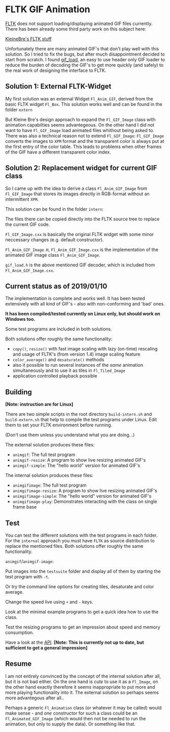# FLTK GIF Animation

[FLTK](http://www.fltk.org/) does not support loading/displaying animated GIF files
currently. There has been already some third party work on this subject here:

[KleineBre's FLTK stuff](https://ringbreak.dnd.utwente.nl/~mrjb/fltk/)

Unfortunately there are many animated GIF's that don't play well with this solution.
So I tried to fix the bugs, but after much disappointment decided to start from scratch. I found
[gif_load](https://github.com/hidefromkgb/gif_load), an easy to use header only GIF loader to reduce
the burden of decoding the GIF's to get more quickly (and safely) to the real work of designing
the interface to FLTK.

## Solution 1: External FLTK-Widget

My first solution was an external Widget `Fl_Anim_GIF`, derived from the basic FLTK widget `Fl_Box`.
This solution works well and can be found in the folder `extern`<del> 

But Kleine Bre's design approach to expand the `Fl_GIF_Image` class with animation capabilties
seems advantegeous. On the other hand I did not want to have `Fl_GIF_Image` load animated files
whithout being asked to. There was also a technical reason not to extend `Fl_GIF_Image`:
`Fl_GIF_Image` converts the images to `XPM` format and the transparent color is always put
at the first entry of the color table. This leads to problems when other frames of the GIF
have a different transparent color index.

## Solution 2: Replacement widget for current GIF class

So I came up with the idea to derive a class `Fl_Anim_GIF_Image` from `Fl_GIF_Image` that
stores its images directly in RGB-format without an intermittent `XPM`.

This solution can be found in the folder `intern`:

The files there can be copied directly into the FLTK source tree to replace the current GIF code.

`Fl_GIF_Image.cxx` is basically the original FLTK widget with some minor neccessary
changes (e.g. default constructor).

`Fl_Anim_GIF_Image.H`, `Fl_Anim_GIF_Image.cxx` is the implementation of the animated GIF
image class `Fl_Anim_GIF_Image`.

`gif_load.h` is the above mentioned GIF decoder, which is included from `Fl_Anim_GIF_Image.cxx`.

## Current status as of 2019/01/10

The implementation is complete and works well. It has been tested extensively with all kind
of GIF's - also with non-conforming and 'bad' ones.

**It has been compiled/tested currently on Linux only, but should work on Windows too.**

Some test programs are included in both solutions.

Both solutions offer roughly the same functionality:

- `copy()`, `resize()` with fast image scaling with lazy (on-time) rescaling and usage
  of FLTK's (from version 1.4) image scaling feature
- `color_average()` and `desaturate()` methods
- also it possible to run several instances of the _same_ animation simultaneously
  and to use it as tiles in `Fl_Tiled_Image`
- application controlled playback possible

## Building

**[Note: instruction are for Linux]**

There are two simple scripts in the root directory `build-intern.sh` and `build-extern.sh`
that help to compile the test programs under Linux. Edit them to set your FLTK environment
before running.

(Don't use them unless you understand what you are doing...)

The external solution produces these files:

- `animgif`: The full test program
- `animgif-resize`: A program to show live resizing animated GIF's
- `animgif-simple`: The "hello world" version for animated GIF's

The internal solution produces these files:

- `animgifimage`: The full test program
- `animgifimage-resize`: A program to show live resizing animated GIF's
- `animgifimage-simple`: The "hello world" version for animated GIF's
- `animgifimage-play`: Demonstrates interacting with the class on single frame base

## Test

You can test the different solutions with the test programs in each folder.
For the `internal` approach you must have `FLTK` as source distribution to replace
the mentioned files. Both solutions offer roughly the same functionality.

`animgif`/`animgif-image`:

Put images into the `testsuite` folder and display all of them by starting
the test program with `-t`.

Or try the command line options for creating tiles, desaturate and color average.

Change the speed live using `+` and `-` keys.

Look at the minimal example programs to get a quick idea how to
use the class.

Test the resizing programs to get an impression about speed and memory consumption.

Have a look at the [API](https://wcout.github.io/animgif/html/class_fl___anim___g_i_f___image.html).
**[Note: This is currently not up to date, but sufficient to get a general impression]**

## Resume

I am not entirely convinced by the concept of the internal solution after all, but it is
not bad either. On the one hand is _cute_ to use it as a `Fl_Image`, on the other
hand exactly therefore it seems inappropriate to put more and more playing
functionality into it. The external solution so perhaps seems more advantegous after all..

Perhaps a generic `Fl_Animation` class (or whatever it may be called)
would make sense - and _one_ constructor for such a class could be an
`Fl_Animated_GIF_Image` (which would then not be needed to run the animation,
but only to supply the data). Or something like that.
